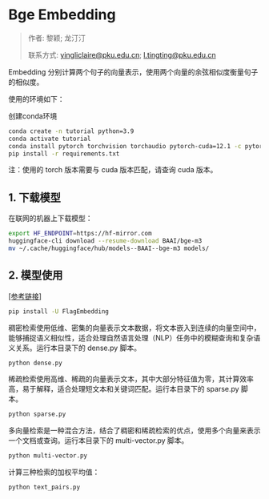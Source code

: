 # Bge Embedding

> 作者: 黎颖; 龙汀汀
>
> 联系方式: yingliclaire@pku.edu.cn;   l.tingting@pku.edu.cn

Embedding 分别计算两个句子的向量表示，使用两个向量的余弦相似度衡量句子的相似度。

使用的环境如下：

创建conda环境

```bash
conda create -n tutorial python=3.9
conda activate tutorial
conda install pytorch torchvision torchaudio pytorch-cuda=12.1 -c pytorch -c nvidia
pip install -r requirements.txt
```

注：使用的 torch 版本需要与 cuda 版本匹配，请查询 cuda 版本。

## 1. 下载模型

在联网的机器上下载模型：

```bash
export HF_ENDPOINT=https://hf-mirror.com
huggingface-cli download --resume-download BAAI/bge-m3
mv ~/.cache/huggingface/hub/models--BAAI--bge-m3 models/
```

## 2. 模型使用

[[参考链接]](https://huggingface.co/BAAI/bge-m3)

```bash
pip install -U FlagEmbedding
```

稠密检索使用低维、密集的向量表示文本数据，将文本嵌入到连续的向量空间中，能够捕捉语义相似性，适合处理自然语言处理（NLP）任务中的模糊查询和复杂语义关系。运行本目录下的 dense.py 脚本。
```bash
python dense.py
```


稀疏检索使用高维、稀疏的向量表示文本，其中大部分特征值为零，其计算效率高，易于解释，适合处理短文本和关键词匹配。运行本目录下的 sparse.py 脚本。
```bash
python sparse.py
```


多向量检索是一种混合方法，结合了稠密和稀疏检索的优点，使用多个向量来表示一个文档或查询。运行本目录下的 multi-vector.py 脚本。
```bash
python multi-vector.py
```

计算三种检索的加权平均值：
```bash
python text_pairs.py
```